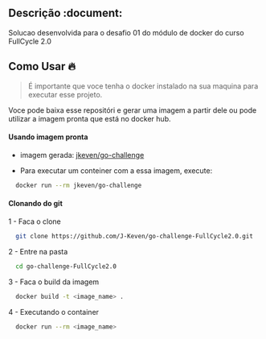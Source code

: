 ## Descrição :document: 

Solucao desenvolvida para o desafio 01 do módulo de docker do curso FullCycle 2.0

## Como Usar :fire: 

> É importante que voce tenha o docker instalado na sua maquina para executar esse projeto.

Voce pode baixa esse repositóri e gerar uma imagem a partir dele ou pode utilizar a imagem pronta que está no docker hub.

#### Usando imagem pronta

- imagem gerada: [jkeven/go-challenge](https://hub.docker.com/r/jkeven/go-challenge)

- Para executar um conteiner com a essa imagem, execute: 

```sh
  docker run --rm jkeven/go-challenge

```
#### Clonando do git

1 - Faca o clone

```sh
  git clone https://github.com/J-Keven/go-challenge-FullCycle2.0.git 
```

2 - Entre na pasta 

```sh
  cd go-challenge-FullCycle2.0
```

3 - Faca o build da imagem

```sh
  docker build -t <image_name> .
```
4 - Executando o container

```sh
  docker run --rm <image_name>
```

